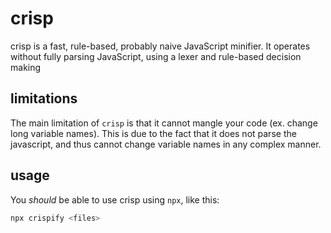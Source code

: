 # crisp

crisp is a fast, rule-based, probably naive JavaScript minifier. It operates without fully parsing JavaScript, using a lexer and rule-based decision making

## limitations

The main limitation of `crisp` is that it cannot mangle your code (ex. change long variable names). This is due to the fact that it does not parse the javascript, and thus cannot change variable names in any complex manner.

## usage

You *should* be able to use crisp using `npx`, like this:

```sh
npx crispify <files>
```